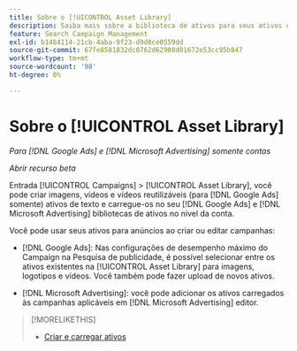 ```yaml
---
title: Sobre o [!UICONTROL Asset Library]
description: Saiba mais sobre a biblioteca de ativos para seus ativos de anúncios.
feature: Search Campaign Management
exl-id: b1484114-21cb-4aba-9f23-d9d8ce0559dd
source-git-commit: 67fe8581832dc0762d62908d01672e53cc95b847
workflow-type: tm+mt
source-wordcount: '98'
ht-degree: 0%

---
```


# Sobre o [!UICONTROL Asset Library]

<!-- Combine with "Create" page into one page? -->

*Para [!DNL Google Ads] e [!DNL Microsoft Advertising] somente contas*

*Abrir recurso beta*

Entrada [!UICONTROL Campaigns] > [!UICONTROL Asset Library], você pode criar imagens, vídeos e vídeos reutilizáveis (para [!DNL Google Ads] somente) ativos de texto e carregue-os no seu [!DNL Google Ads] e [!DNL Microsoft Advertising] bibliotecas de ativos no nível da conta.

Você pode usar seus ativos para anúncios ao criar ou editar campanhas:

* [!DNL Google Ads]: Nas configurações de desempenho máximo do Campaign na Pesquisa de publicidade, é possível selecionar entre os ativos existentes na [!UICONTROL Asset Library] para imagens, logotipos e vídeos. Você também pode fazer upload de novos ativos.

* [!DNL Microsoft Advertising]: você pode adicionar os ativos carregados às campanhas aplicáveis em [!DNL Microsoft Advertising] editor.

>[!MORELIKETHIS]
>
>* [Criar e carregar ativos](asset-create.md)
